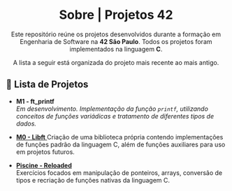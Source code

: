<div align="center">
  <h1>Sobre | Projetos 42</h1>
  <p>Este repositório reúne os projetos desenvolvidos durante a formação em Engenharia de Software na <strong>42 São Paulo</strong>.
     Todos os projetos foram implementados na linguagem <strong>C</strong>.</p>
  <p>A lista a seguir está organizada do projeto mais recente ao mais antigo.</p>
</div>



## 📌 Lista de Projetos

- **M1 - ft_printf**  
  *Em desenvolvimento.*
  *Implementação da função `printf`, utilizando conceitos de funções variádicas e tratamento de diferentes tipos de dados.*

- [**M0 - Libft** ](https://github.com/GiovaniLeal/42-Projetcs/tree/main/Libft)
  Criação de uma biblioteca própria contendo implementações de funções padrão da linguagem C, além de funções auxiliares para uso em projetos futuros.

- [**Piscine - Reloaded**](https://github.com/GiovaniLeal/42-Projetcs/tree/main/reloaded)  
  Exercícios focados em manipulação de ponteiros, arrays, conversão de tipos e recriação de funções nativas da linguagem C.




 

